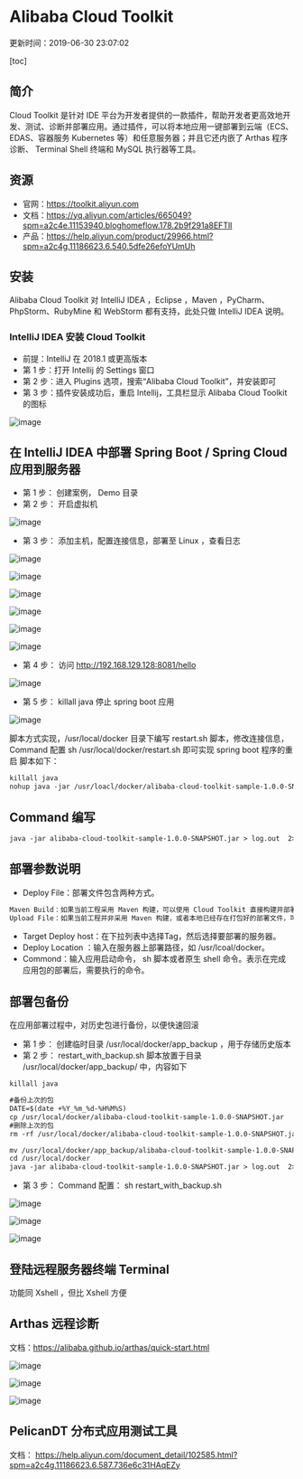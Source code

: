 # Alibaba Cloud Toolkit
更新时间：2019-06-30 23:07:02

[toc]
## 简介
Cloud Toolkit 是针对 IDE 平台为开发者提供的一款插件，帮助开发者更高效地开发、测试、诊断并部署应用。通过插件，可以将本地应用一键部署到云端（ECS、EDAS、容器服务 Kubernetes 等）和任意服务器；并且它还内嵌了 Arthas 程序诊断、 Terminal Shell 终端和 MySQL 执行器等工具。
## 资源
- 官网：https://toolkit.aliyun.com
- 文档：https://yq.aliyun.com/articles/665049?spm=a2c4e.11153940.bloghomeflow.178.2b9f291a8EFTlI
- 产品：https://help.aliyun.com/product/29966.html?spm=a2c4g.11186623.6.540.5dfe26efoYUmUh

## 安装
Alibaba Cloud Toolkit 对 IntelliJ IDEA ，Eclipse ，Maven ，PyCharm、PhpStorm、RubyMine 和 WebStorm 都有支持，此处只做 IntelliJ IDEA 说明。


### IntelliJ IDEA 安装 Cloud Toolkit
- 前提：IntelliJ 在 2018.1 或更高版本
- 第 1 步：打开 Intellij 的 Settings 窗口
- 第 2 步：进入 Plugins 选项，搜索“Alibaba Cloud Toolkit”，并安装即可
- 第 3 步：插件安装成功后，重启 Intellij，工具栏显示 Alibaba Cloud Toolkit 的图标

![image](https://github.com/AC-HOME/Learning-Issues-Workspace/blob/master/IDEA%20%E7%B3%BB%E5%88%97/alibaba%20cloud%20toolkit/%E5%9B%BE%E5%BA%93/16.png)

## 在 IntelliJ IDEA 中部署 Spring Boot / Spring Cloud 应用到服务器
- 第 1 步： 创建案例， Demo 目录 
- 第 2 步： 开启虚拟机

![image](https://github.com/AC-HOME/Learning-Issues-Workspace/blob/master/IDEA%20%E7%B3%BB%E5%88%97/alibaba%20cloud%20toolkit/%E5%9B%BE%E5%BA%93/15.png)

- 第 3 步： 添加主机，配置连接信息，部署至 Linux ，查看日志

![image](https://github.com/AC-HOME/Learning-Issues-Workspace/blob/master/IDEA%20%E7%B3%BB%E5%88%97/alibaba%20cloud%20toolkit/%E5%9B%BE%E5%BA%93/14.png)

![image](https://github.com/AC-HOME/Learning-Issues-Workspace/blob/master/IDEA%20%E7%B3%BB%E5%88%97/alibaba%20cloud%20toolkit/%E5%9B%BE%E5%BA%93/13.png)

![image](https://github.com/AC-HOME/Learning-Issues-Workspace/blob/master/IDEA%20%E7%B3%BB%E5%88%97/alibaba%20cloud%20toolkit/%E5%9B%BE%E5%BA%93/12.png)

![image](https://github.com/AC-HOME/Learning-Issues-Workspace/blob/master/IDEA%20%E7%B3%BB%E5%88%97/alibaba%20cloud%20toolkit/%E5%9B%BE%E5%BA%93/11.png)

![image](https://github.com/AC-HOME/Learning-Issues-Workspace/blob/master/IDEA%20%E7%B3%BB%E5%88%97/alibaba%20cloud%20toolkit/%E5%9B%BE%E5%BA%93/10.png)

![image](https://github.com/AC-HOME/Learning-Issues-Workspace/blob/master/IDEA%20%E7%B3%BB%E5%88%97/alibaba%20cloud%20toolkit/%E5%9B%BE%E5%BA%93/09.png)

- 第 4 步： 访问 http://192.168.129.128:8081/hello

![image](https://github.com/AC-HOME/Learning-Issues-Workspace/blob/master/IDEA%20%E7%B3%BB%E5%88%97/alibaba%20cloud%20toolkit/%E5%9B%BE%E5%BA%93/08.png)
- 第 5 步： killall java 停止 spring boot 应用

![image](https://github.com/AC-HOME/Learning-Issues-Workspace/blob/master/IDEA%20%E7%B3%BB%E5%88%97/alibaba%20cloud%20toolkit/%E5%9B%BE%E5%BA%93/07.png)


脚本方式实现，/usr/local/docker 目录下编写 restart.sh 脚本，修改连接信息，Command 配置 sh /usr/local/docker/restart.sh 即可实现 spring boot 程序的重启
脚本如下：
```html
killall java
nohup java -jar /usr/loacl/docker/alibaba-cloud-toolkit-sample-1.0.0-SNAPSHOT.jar  > spring.log  2>&1 &
```
## Command 编写
```html
java -jar alibaba-cloud-toolkit-sample-1.0.0-SNAPSHOT.jar > log.out  2>&1
```
## 部署参数说明
- Deploy File：部署文件包含两种方式。
```html
Maven Build：如果当前工程采用 Maven 构建，可以使用 Cloud Toolkit 直接构建并部署。
Upload File：如果当前工程并非采用 Maven 构建，或者本地已经存在打包好的部署文件，可以选择并直接上传本地的部署文件。
```
- Target Deploy host：在下拉列表中选择Tag，然后选择要部署的服务器。
- Deploy Location ：输入在服务器上部署路径，如 /usr/lcoal/docker。
- Commond：输入应用启动命令， sh 脚本或者原生 shell 命令。表示在完成应用包的部署后，需要执行的命令。
## 部署包备份
在应用部署过程中，对历史包进行备份，以便快速回滚
- 第 1 步： 创建临时目录 /usr/local/docker/app_backup ，用于存储历史版本
- 第 2 步： restart_with_backup.sh 脚本放置于目录  /usr/local/docker/app_backup/  中，内容如下

```html
killall java

#备份上次的包
DATE=$(date +%Y_%m_%d-%H%M%S)
cp /usr/local/docker/alibaba-cloud-toolkit-sample-1.0.0-SNAPSHOT.jar   /usr/local/docker/app_backup/alibaba-cloud-toolkit-sample-1.0.0-SNAPSHOT${DATE}.jar
#删除上次的包
rm -rf /usr/local/docker/alibaba-cloud-toolkit-sample-1.0.0-SNAPSHOT.jar

mv /usr/local/docker/app_backup/alibaba-cloud-toolkit-sample-1.0.0-SNAPSHOT.jar  /usr/local/docker/
cd /usr/local/docker
java -jar alibaba-cloud-toolkit-sample-1.0.0-SNAPSHOT.jar > log.out  2>&1

```
- 第 3 步： Command 配置： sh restart_with_backup.sh

![image](https://github.com/AC-HOME/Learning-Issues-Workspace/blob/master/IDEA%20%E7%B3%BB%E5%88%97/alibaba%20cloud%20toolkit/%E5%9B%BE%E5%BA%93/06.png)

![image](https://github.com/AC-HOME/Learning-Issues-Workspace/blob/master/IDEA%20%E7%B3%BB%E5%88%97/alibaba%20cloud%20toolkit/%E5%9B%BE%E5%BA%93/05.png)

![image](https://github.com/AC-HOME/Learning-Issues-Workspace/blob/master/IDEA%20%E7%B3%BB%E5%88%97/alibaba%20cloud%20toolkit/%E5%9B%BE%E5%BA%93/04.png)
## 登陆远程服务器终端 Terminal

功能同 Xshell ，但比 Xshell 方便

## Arthas 远程诊断
文档：https://alibaba.github.io/arthas/quick-start.html


![image](https://github.com/AC-HOME/Learning-Issues-Workspace/blob/master/IDEA%20%E7%B3%BB%E5%88%97/alibaba%20cloud%20toolkit/%E5%9B%BE%E5%BA%93/03.png)

![image](https://github.com/AC-HOME/Learning-Issues-Workspace/blob/master/IDEA%20%E7%B3%BB%E5%88%97/alibaba%20cloud%20toolkit/%E5%9B%BE%E5%BA%93/01.png)

![image](https://github.com/AC-HOME/Learning-Issues-Workspace/blob/master/IDEA%20%E7%B3%BB%E5%88%97/alibaba%20cloud%20toolkit/%E5%9B%BE%E5%BA%93/02.png)
## PelicanDT 分布式应用测试工具
文档： https://help.aliyun.com/document_detail/102585.html?spm=a2c4g.11186623.6.587.736e6c31HAqEZy
